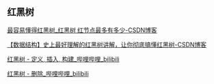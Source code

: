 ## 红黑树



[最容易懂得红黑树_红黑树 红节点最多有多少-CSDN博客](https://blog.csdn.net/Sun_TTTT/article/details/65445754?spm=1001.2101.3001.6650.3&utm_medium=distribute.pc_relevant.none-task-blog-2~default~BlogCommendFromBaidu~Ctr-3-65445754-blog-122543826.235^v43^pc_blog_bottom_relevance_base5&depth_1-utm_source=distribute.pc_relevant.none-task-blog-2~default~BlogCommendFromBaidu~Ctr-3-65445754-blog-122543826.235^v43^pc_blog_bottom_relevance_base5&utm_relevant_index=6)







[【数据结构】史上最好理解的红黑树讲解，让你彻底搞懂红黑树-CSDN博客](https://blog.csdn.net/cy973071263/article/details/122543826)



[红黑树 - 定义, 插入, 构建_哔哩哔哩_bilibili](https://www.bilibili.com/video/BV1Xm421x7Lg?spm_id_from=333.788.videopod.sections&vd_source=265631a940f0c085c9ceec6d0254cd21)



[红黑树 - 删除_哔哩哔哩_bilibili](https://www.bilibili.com/video/BV16m421u7Tb?spm_id_from=333.788.videopod.sections&vd_source=265631a940f0c085c9ceec6d0254cd21)



